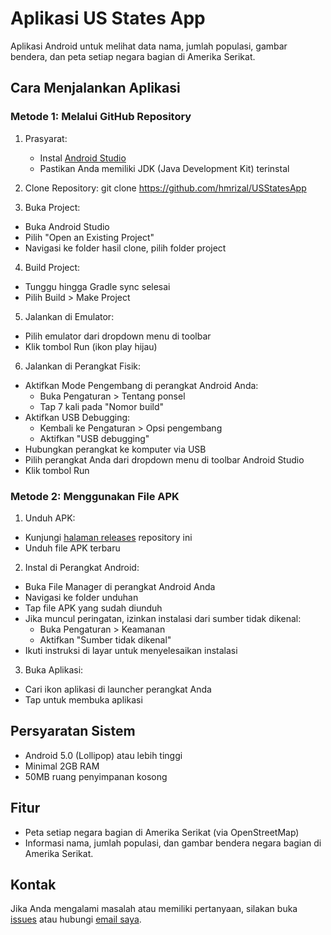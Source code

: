 # Aplikasi US States App

Aplikasi Android untuk melihat data nama, jumlah populasi, gambar bendera, dan peta setiap negara bagian di Amerika Serikat.

## Cara Menjalankan Aplikasi

### Metode 1: Melalui GitHub Repository

1. Prasyarat:
   - Instal [Android Studio](https://developer.android.com/studio)
   - Pastikan Anda memiliki JDK (Java Development Kit) terinstal

2. Clone Repository: git clone https://github.com/hmrizal/USStatesApp
   
3. Buka Project:
- Buka Android Studio
- Pilih "Open an Existing Project"
- Navigasi ke folder hasil clone, pilih folder project

4. Build Project:
- Tunggu hingga Gradle sync selesai
- Pilih Build > Make Project

5. Jalankan di Emulator:
- Pilih emulator dari dropdown menu di toolbar
- Klik tombol Run (ikon play hijau)

6. Jalankan di Perangkat Fisik:
- Aktifkan Mode Pengembang di perangkat Android Anda:
  - Buka Pengaturan > Tentang ponsel
  - Tap 7 kali pada "Nomor build"
- Aktifkan USB Debugging:
  - Kembali ke Pengaturan > Opsi pengembang
  - Aktifkan "USB debugging"
- Hubungkan perangkat ke komputer via USB
- Pilih perangkat Anda dari dropdown menu di toolbar Android Studio
- Klik tombol Run

### Metode 2: Menggunakan File APK

1. Unduh APK:
- Kunjungi [halaman releases](https://github.com/username/repo-name/releases) repository ini
- Unduh file APK terbaru

2. Instal di Perangkat Android:
- Buka File Manager di perangkat Android Anda
- Navigasi ke folder unduhan
- Tap file APK yang sudah diunduh
- Jika muncul peringatan, izinkan instalasi dari sumber tidak dikenal:
  - Buka Pengaturan > Keamanan
  - Aktifkan "Sumber tidak dikenal"
- Ikuti instruksi di layar untuk menyelesaikan instalasi

3. Buka Aplikasi:
- Cari ikon aplikasi di launcher perangkat Anda
- Tap untuk membuka aplikasi

## Persyaratan Sistem

- Android 5.0 (Lollipop) atau lebih tinggi
- Minimal 2GB RAM
- 50MB ruang penyimpanan kosong

## Fitur

- Peta setiap negara bagian di Amerika Serikat (via OpenStreetMap)
- Informasi nama, jumlah populasi, dan gambar bendera negara bagian di Amerika Serikat.

## Kontak

Jika Anda mengalami masalah atau memiliki pertanyaan, silakan buka [issues](https://github.com/hmrizal/USStatesApp/issues) atau hubungi [email saya](mailto:helmi.rizal@binus.ac.id).

